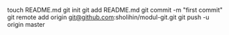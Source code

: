 touch README.md
git init
git add README.md
git commit -m "first commit"
git remote add origin git@github.com:sholihin/modul-git.git
git push -u origin master

